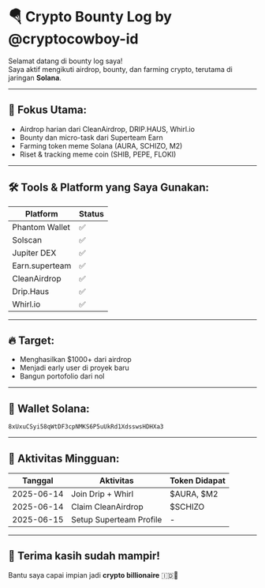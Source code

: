 # 🪂 Crypto Bounty Log by @cryptocowboy-id

Selamat datang di bounty log saya!  
Saya aktif mengikuti airdrop, bounty, dan farming crypto, terutama di jaringan **Solana**.

---

## 🎯 Fokus Utama:
- Airdrop harian dari CleanAirdrop, DRIP.HAUS, Whirl.io
- Bounty dan micro-task dari Superteam Earn
- Farming token meme Solana (AURA, SCHIZO, M2)
- Riset & tracking meme coin (SHIB, PEPE, FLOKI)

---

## 🛠 Tools & Platform yang Saya Gunakan:
| Platform       | Status |
|----------------|--------|
| Phantom Wallet | ✅     |
| Solscan        | ✅     |
| Jupiter DEX    | ✅     |
| Earn.superteam | ✅     |
| CleanAirdrop   | ✅     |
| Drip.Haus      | ✅     |
| Whirl.io       | ✅     |

---

## 🔥 Target:
- Menghasilkan $1000+ dari airdrop
- Menjadi early user di proyek baru
- Bangun portofolio dari nol

---

## 📌 Wallet Solana:
`8xUxuCSyi58qWtDF3cpNMKS6P5uUkRd1XdsswsHDHXa3`

---

## 📅 Aktivitas Mingguan:
| Tanggal  | Aktivitas                | Token Didapat  |
|----------|--------------------------|----------------|
| 2025-06-14 | Join Drip + Whirl       | $AURA, $M2     |
| 2025-06-14 | Claim CleanAirdrop      | $SCHIZO        |
| 2025-06-15 | Setup Superteam Profile | -              |

---

## 🙌 Terima kasih sudah mampir!
Bantu saya capai impian jadi **crypto billionaire** 🇮🇩🚀
